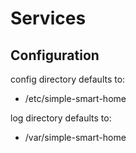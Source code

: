# Services 

## Configuration

config directory defaults to:
- /etc/simple-smart-home

log directory defaults to:
- /var/simple-smart-home
